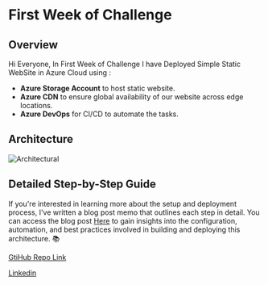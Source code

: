 # First Week of Challenge
## Overview
Hi Everyone, In First Week of Challenge I have Deployed Simple Static WebSite in Azure Cloud using : 
- __Azure Storage Account__ to host static website.
- __Azure CDN__ to ensure global availability of our website across edge locations.
- __Azure DevOps__ for CI/CD to automate the tasks.

## Architecture
![Architectural](https://github.com/thakurnishu/10_Weeks_Of_CloudOps/assets/90508814/50f4dd7f-0c2d-4691-adaf-0b9442636671)

## Detailed Step-by-Step Guide
If you're interested in learning more about the setup and deployment process, I've written a blog post memo that outlines each step in detail. You can access the blog post [Here](https://nishantsingh.hashnode.dev/10weeksofcloudops-firstweek) to gain insights into the configuration, automation, and best practices involved in building and deploying this architecture. 📚

[GtiHub Repo Link](https://github.com/thakurnishu/10_Weeks_Of_CloudOps/tree/week1)

[Linkedin](https://linkedin.com/in/contact-nishant-singh)
